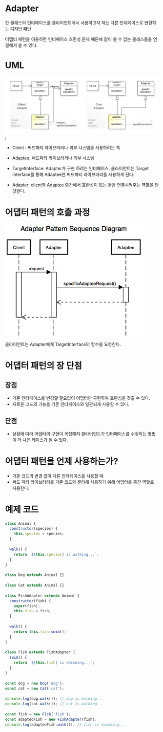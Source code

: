 # Adapter

한 클래스의 인터페이스를 클라이언트에서 사용하고자 하는 다른 인터페이스로 변환하는 디자인 패턴

어댑터 패턴을 이용하면 인터페이스 호환성 문제 때문에 같이 쓸 수 없는 클래스들을 연결해서 쓸 수 있다.

# UML

![UML](./asset//adapter-uml.jpeg);

- Client : 써드파티 라이브러리나 외부 시스템을 사용하려는 쪽

- Adaptee: 써드파티 라이브러리나 외부 시스템

- TargetInterface: Adapter가 구현 하려는 인터페이스. 클라이언트는 Target Interface를 통해 Adaptee인 써드파티 라이브러리를 사용하게 된다.

- Adapter: client와 Adaptee 중간에서 호환성이 없는 둘을 연결시켜주는 역할을 담당한다.

# 어댑터 패턴의 호출 과정

![과정](./asset/adapter-pattern-2.png)

클라이언트는 Adapter에게 TargetInterface의 함수를 요청한다.

# 어댑터 패턴의 장 단점

## 장점

- 기존 인터페이스를 변경할 필요없이 어댑터만 구현하여 호환성을 갖출 수 있다.
- 새로운 코드의 기능을 기존 인터페이스와 일관되게 사용할 수 있다.

## 단점

- 상황에 따라 어댑터의 구현이 복잡해져 클라이언트가 인터페이스를 수정하는 방법이 더 나은 케이스가 될 수 있다.

# 어댑터 패턴을 언제 사용하는가?

- 기존 코드의 변경 없이 다른 인터페이스를 사용할 때
- 써드 파티 라이브러리를 기존 코드와 분리해 사용하기 위해 어댑터를 중간 역할로 사용한다.

# 예제 코드

```js
class Animal {
  constructor(species) {
    this.species = species;
  }

  walk() {
    return `${this.species} is walking...`;
  }
}

class Dog extends Animal {}

class Cat extends Animal {}

class FishAdapter extends Animal {
  constructor(fish) {
    super(fish);
    this.fish = fish;
  }

  walk() {
    return this.fish.swim();
  }
}

class Fish extends FishAdapter {
  swim() {
    return `${this.fish} is swimming...`;
  }
}

const dog = new Dog('dog');
const cat = new Cat('cat');

console.log(dog.walk()); // dog is walking...
console.log(cat.walk()); // cat is walking...

const fish = new Fish('fish');
const adaptedFish = new FishAdapter(fish);
console.log(adaptedFish.walk()); // fish is swimming...
```
